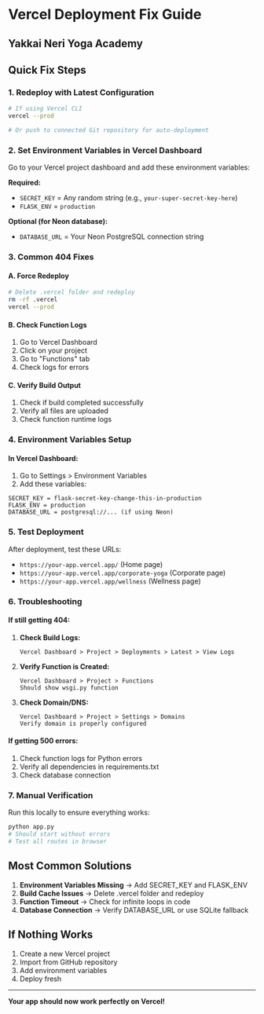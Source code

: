 # Vercel Deployment Fix Guide
## Yakkai Neri Yoga Academy

## Quick Fix Steps

### 1. Redeploy with Latest Configuration
```bash
# If using Vercel CLI
vercel --prod

# Or push to connected Git repository for auto-deployment
```

### 2. Set Environment Variables in Vercel Dashboard
Go to your Vercel project dashboard and add these environment variables:

**Required:**
- `SECRET_KEY` = Any random string (e.g., `your-super-secret-key-here`)
- `FLASK_ENV` = `production`

**Optional (for Neon database):**
- `DATABASE_URL` = Your Neon PostgreSQL connection string

### 3. Common 404 Fixes

#### A. Force Redeploy
```bash
# Delete .vercel folder and redeploy
rm -rf .vercel
vercel --prod
```

#### B. Check Function Logs
1. Go to Vercel Dashboard
2. Click on your project
3. Go to "Functions" tab
4. Check logs for errors

#### C. Verify Build Output
1. Check if build completed successfully
2. Verify all files are uploaded
3. Check function runtime logs

### 4. Environment Variables Setup

#### In Vercel Dashboard:
1. Go to Settings > Environment Variables
2. Add these variables:

```
SECRET_KEY = flask-secret-key-change-this-in-production
FLASK_ENV = production
DATABASE_URL = postgresql://... (if using Neon)
```

### 5. Test Deployment

After deployment, test these URLs:
- `https://your-app.vercel.app/` (Home page)
- `https://your-app.vercel.app/corporate-yoga` (Corporate page)
- `https://your-app.vercel.app/wellness` (Wellness page)

### 6. Troubleshooting

#### If still getting 404:

1. **Check Build Logs:**
   ```
   Vercel Dashboard > Project > Deployments > Latest > View Logs
   ```

2. **Verify Function is Created:**
   ```
   Vercel Dashboard > Project > Functions
   Should show wsgi.py function
   ```

3. **Check Domain/DNS:**
   ```
   Vercel Dashboard > Project > Settings > Domains
   Verify domain is properly configured
   ```

#### If getting 500 errors:
1. Check function logs for Python errors
2. Verify all dependencies in requirements.txt
3. Check database connection

### 7. Manual Verification

Run this locally to ensure everything works:
```bash
python app.py
# Should start without errors
# Test all routes in browser
```

## Most Common Solutions

1. **Environment Variables Missing** → Add SECRET_KEY and FLASK_ENV
2. **Build Cache Issues** → Delete .vercel folder and redeploy  
3. **Function Timeout** → Check for infinite loops in code
4. **Database Connection** → Verify DATABASE_URL or use SQLite fallback

## If Nothing Works

1. Create a new Vercel project
2. Import from GitHub repository
3. Add environment variables
4. Deploy fresh

---

**Your app should now work perfectly on Vercel!**
